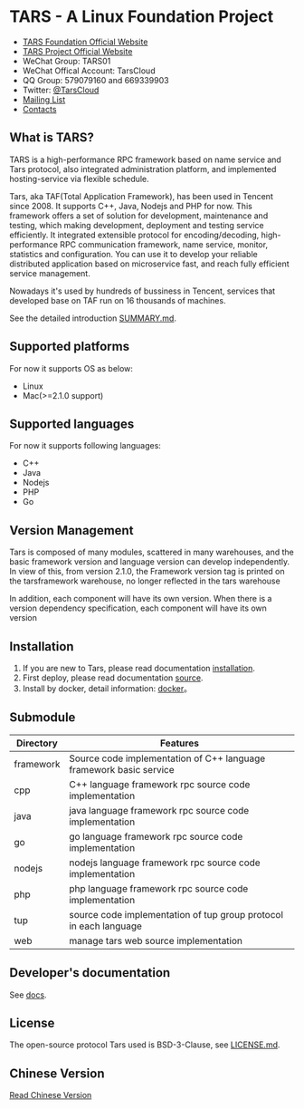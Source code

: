 

# TARS - A Linux Foundation Project

- [TARS Foundation Official Website](https://tarscloud.org/foundation/index)
- [TARS Project Official Website](http://tarscloud.org/)
- WeChat Group: TARS01
- WeChat Offical Account: TarsCloud
- QQ Group: 579079160 and 669339903
- Twitter: [@TarsCloud](https://twitter.com/TarsCloud)
- [Mailing List](https://groups.google.com/g/tars-foundation-information)
- [Contacts](https://tarscloud.org/about/contacts)

## What is TARS?

TARS is a high-performance RPC framework based on name service and Tars protocol, also integrated administration platform, and implemented hosting-service via flexible schedule.

Tars, aka TAF(Total Application Framework), has been used in Tencent since 2008. It supports C++, Java, Nodejs and PHP for now. This framework offers a set of solution for development, maintenance and testing, which making development, deployment and testing service efficiently.
It integrated extensible protocol for encoding/decoding, high-performance RPC communication framework, name service, monitor, statistics and configuration. You can use it to develop your reliable distributed application based on microservice fast, and reach fully efficient service management.

Nowadays it's used by hundreds of bussiness in Tencent, services that developed base on TAF run on 16 thousands of machines.

See the detailed introduction [SUMMARY.md](https://tarscloud.github.io/TarsDocs_en/).

## Supported platforms
For now it supports OS as below:

- Linux
- Mac(>=2.1.0 support)

## Supported languages

For now it supports following languages:

- C++
- Java
- Nodejs
- PHP
- Go
 
## Version Management
 
Tars is composed of many modules, scattered in many warehouses, and the basic framework version and language version can develop independently. In view of this, from version 2.1.0, the Framework version tag is printed on the tarsframework warehouse, no longer reflected in the tars warehouse

In addition, each component will have its own version. When there is a version dependency specification, each component will have its own version

## Installation 

1. If you are new to Tars, please read documentation [installation](https://tarscloud.github.io/TarsDocs_en/installation).
2. First deploy, please read documentation [source](https://tarscloud.github.io/TarsDocs_en/installation/source.html).
3. Install by docker, detail information: [docker](https://tarscloud.github.io/TarsDocs_en/installation/docker.html)。

## Submodule

Directory         |Features
------------------|----------------
framework         |Source code implementation of C++ language framework basic service
cpp               |C++ language framework rpc source code implementation
java              |java language framework rpc source code implementation
go                |go language framework rpc source code implementation
nodejs            |nodejs language framework rpc source code implementation
php               |php language framework rpc source code implementation
tup               |source code implementation of tup group protocol in each language
web               |manage tars web source implementation

## Developer's documentation

See [docs](https://github.com/TarsCloud/TarsDocs_en).

## License

The open-source protocol Tars used is BSD-3-Clause, see [LICENSE.md](https://github.com/TarsCloud/TarsDocs_en/blob/master/LICENSE).

## Chinese Version
[Read Chinese Version](README.zh.md)

